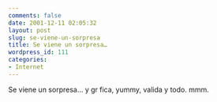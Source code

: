 ```yaml
---
comments: false
date: 2001-12-11 02:05:32
layout: post
slug: se-viene-un-sorpresa
title: Se viene un sorpresa…
wordpress_id: 111
categories:
- Internet
---
```


Se viene un sorpresa… y gr&nbsp;fica, yummy, valida y todo. mmm.




 
